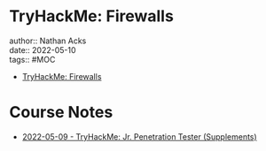 # TryHackMe: Firewalls

author:: Nathan Acks  
date:: 2022-05-10  
tags:: #MOC

* [TryHackMe: Firewalls](https://tryhackme.com/room/redteamfirewalls)

# Course Notes

* [2022-05-09 - TryHackMe: Jr. Penetration Tester (Supplements)](../log/2022-05-09-tryhackme-jr-penetration-tester-supplements.md)
